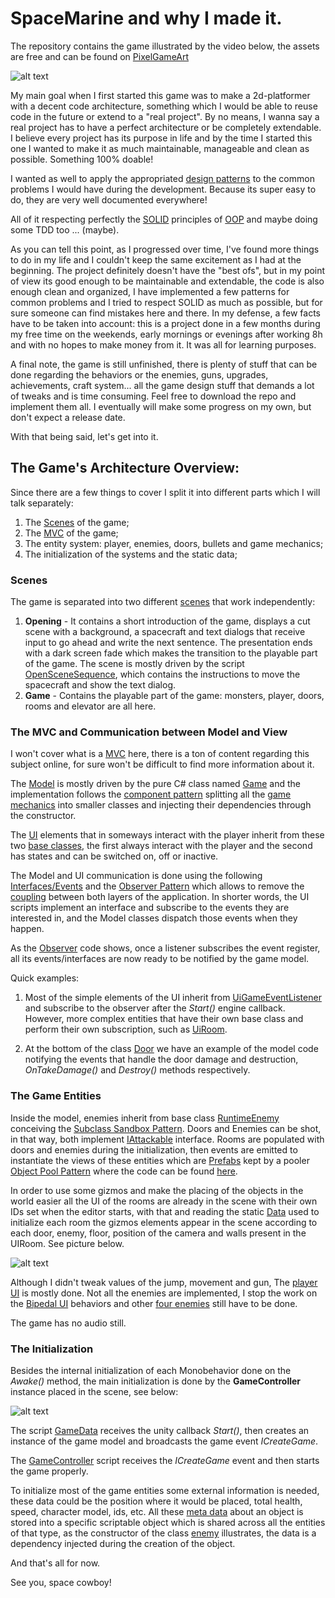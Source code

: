 # SpaceMarine and why I made it.
The repository contains the game illustrated by the video below, the assets are free and can be found on [PixelGameArt](http://pixelgameart.org/web/)

![alt text](https://github.com/ycarowr/SpaceMarine/blob/master/Assets/Textures/spacemarine.gif)

My main goal when I first started this game was to make a 2d-platformer with a decent code architecture, something which I would be able to reuse code in the future or extend to a "real project". By no means, I wanna say a real project has to have a perfect architecture or be completely extendable. I believe every project has its purpose in life and by the time I started this one I wanted to make it as much maintainable, manageable and clean as possible. Something 100% doable!

I wanted as well to apply the appropriated [design patterns](https://github.com/ycarowr/Unity-Design-Pattern) to the common problems I would have during the development. Because its super easy to do, they are very well documented everywhere! 

All of it respecting perfectly the [SOLID](https://en.wikipedia.org/wiki/SOLID) principles of [OOP](https://en.wikipedia.org/wiki/Object-oriented_programming) and maybe doing some TDD too ... (maybe).

As you can tell this point, as I progressed over time, I've found more things to do in my life and I couldn't keep the same excitement as I had at the beginning. The project definitely doesn't have the "best ofs", but in my point of view its good enough to be maintainable and extendable, the code is also enough clean and organized, I have implemented a few patterns for common problems and I tried to respect SOLID as much as possible, but for sure someone can find mistakes here and there. In my defense, a few facts have to be taken into account: this is a project done in a few months during my free time on the weekends, early mornings or evenings after working 8h and with no hopes to make money from it. It was all for learning purposes.

A final note, the game is still unfinished, there is plenty of stuff that can be done regarding the behaviors or the enemies, guns, upgrades, achievements, craft system... all the game design stuff that demands a lot of tweaks and is time consuming. Feel free to download the repo and implement them all. I eventually will make some progress on my own, but don't expect a release date.

With that being said, let's get into it.

## The Game's Architecture Overview:
Since there are a few things to cover I split it into different parts which I will talk separately:
1. The [Scenes](https://github.com/ycarowr/SpaceMarine/tree/master/Assets/Scenes) of the game;
2. The [MVC](https://en.wikipedia.org/wiki/Model%E2%80%93view%E2%80%93controller) of the game;
3. The entity system: player, enemies, doors, bullets and game mechanics;
4. The initialization of the systems and the static data;

### Scenes
The game is separated into two different [scenes](https://github.com/ycarowr/SpaceMarine/tree/master/Assets/Scenes) that work independently: 
  1. __Opening__ - It contains a short introduction of the game, displays a cut scene with a background, a spacecraft and text dialogs that receive input to go ahead and write the next sentence. The presentation ends with a dark screen fade which makes the transition to the playable part of the game. The scene is mostly driven by the script [OpenSceneSequence](https://github.com/ycarowr/SpaceMarine/blob/master/Assets/Scripts/Data/Sequences/Opening/OpeningSceneSequence.cs), which contains the instructions to move the spacecraft and show the text dialog.
  2. __Game__ - Contains the playable part of the game: monsters, player, doors, rooms and elevator are all here. 
  
### The MVC and Communication between Model and View
I won't cover what is a [MVC](https://en.wikipedia.org/wiki/Model%E2%80%93view%E2%80%93controller) here, there is a ton of content regarding this subject online, for sure won't be difficult to find more information about it.
  
The [Model](https://github.com/ycarowr/SpaceMarine/tree/master/Assets/Scripts/Model) is mostly driven by the pure C# class named [Game](https://github.com/ycarowr/SpaceMarine/blob/master/Assets/Scripts/Model/Game.cs) and the implementation follows the [component pattern](https://github.com/QianMo/Unity-Design-Pattern/blob/master/Assets/Game%20Programming%20Patterns/Component%20Pattern/Example/ComponentPatternExample.cs) splitting all the [game mechanics](https://github.com/ycarowr/SpaceMarine/tree/master/Assets/Scripts/Model/Mechanics) into smaller classes and injecting their dependencies through the constructor.

The [UI](https://github.com/ycarowr/SpaceMarine/tree/master/Assets/Scripts/Ui) elements that in someways interact with the player inherit from these two [base classes](https://github.com/ycarowr/SpaceMarine/tree/master/Assets/Scripts/Ui/Entities/Base), the first always interact with the player and the second has states and can be switched on, off or inactive.
  
The Model and UI communication is done using the following [Interfaces/Events](https://github.com/ycarowr/SpaceMarine/blob/master/Assets/Scripts/GameEvents/GameEvent.cs) and the [Observer Pattern](https://github.com/ycarowr/Tools/blob/3be2788408fd80bcd3c4a849bb0a7161230d944a/Patterns/Observer/Observer.cs) which allows to remove the [coupling](https://en.wikipedia.org/wiki/Coupling_(computer_programming)) between both layers of the application. In shorter words, the UI scripts implement an interface and subscribe to the events they are interested in, and the Model classes dispatch those events when they happen.

As the [Observer](https://github.com/ycarowr/Tools/blob/3be2788408fd80bcd3c4a849bb0a7161230d944a/Patterns/Observer/Observer.cs) code shows, once a listener subscribes the event register, all its events/interfaces are now ready to be notified by the game model.

Quick examples: 

1. Most of the simple elements of the UI inherit from [UiGameEventListener](https://github.com/ycarowr/Tools/blob/3be2788408fd80bcd3c4a849bb0a7161230d944a/Patterns/GameEvents/UiGameEventListener.cs) and subscribe to the observer after the _Start()_ engine callback. However, more complex entities that have their own base class and perform their own subscription, such as [UiRoom](https://github.com/ycarowr/SpaceMarine/blob/master/Assets/Scripts/Ui/Entities/Rooms/UiRoom.cs). 

2. At the bottom of the class [Door](https://github.com/ycarowr/SpaceMarine/blob/master/Assets/Scripts/Model/Entities/Door.cs) we have an example of the model code notifying the events that handle the door damage and destruction, _OnTakeDamage()_ and _Destroy()_ methods respectively.
  
### The Game Entities

Inside the model, enemies inherit from base class [RuntimeEnemy](https://github.com/ycarowr/SpaceMarine/blob/master/Assets/Scripts/Model/Entities/Enemies/RuntimeEnemy.cs) conceiving the [Subclass Sandbox Pattern](https://gameprogrammingpatterns.com/subclass-sandbox.html). Doors and Enemies can be shot, in that way, both implement [IAttackable](https://github.com/ycarowr/SpaceMarine/blob/master/Assets/Scripts/Model/Interfaces.cs) interface. Rooms are populated with doors and enemies during the initialization, then events are emitted to instantiate the views of these entities which are [Prefabs](https://github.com/ycarowr/SpaceMarine/tree/master/Assets/Prefabs/Ui) kept by a pooler [Object Pool Pattern](https://gameprogrammingpatterns.com/object-pool.html) where the code can be found [here](https://github.com/ycarowr/Tools/tree/3be2788408fd80bcd3c4a849bb0a7161230d944a/Patterns/GenericPrefabPooler).

In order to use some gizmos and make the placing of the objects in the world easier all the UI of the rooms are already in the scene with their own IDs set when the editor starts, with that and reading the static [Data](https://github.com/ycarowr/SpaceMarine/blob/master/Assets/Scripts/Data/Room/RoomData.cs) used to initialize each room the gizmos elements appear in the scene according to each door, enemy, floor, position of the camera and walls present in the UIRoom. See picture below.

![alt text](https://github.com/ycarowr/SpaceMarine/blob/master/Assets/Textures/img_gizmos.png) 

Although I didn't tweak values of the jump, movement and gun, The [player UI](https://github.com/ycarowr/SpaceMarine/tree/master/Assets/Scripts/Ui/Player) is mostly done. Not all the enemies are implemented, I stop the work on the [Bipedal UI](https://github.com/ycarowr/SpaceMarine/tree/master/Assets/Scripts/Ui/Entities/Enemies/Bipedal) behaviors and other [four enemies](https://github.com/ycarowr/SpaceMarine/tree/master/Assets/Scripts/Ui/Entities/Enemies) still have to be done. 

The game has no audio still.
  
### The Initialization

Besides the internal initialization of each Monobehavior done on the _Awake()_ method, the main initialization is done by the __GameController__ instance placed in the scene, see below:

![alt text](https://github.com/ycarowr/SpaceMarine/blob/master/Assets/Textures/gamecontroller.JPG)

The script [GameData](https://github.com/ycarowr/SpaceMarine/blob/master/Assets/Scripts/GameController/GameData.cs) receives the unity callback _Start()_, then creates an instance of the game model and broadcasts the game event _ICreateGame_.
  
The [GameController](https://github.com/ycarowr/SpaceMarine/blob/master/Assets/Scripts/GameController/GameController.cs) script receives the _ICreateGame_ event and then starts the game properly.

To initialize most of the game entities some external information is needed, these data could be the position where it would be placed, total health, speed, character model, ids, etc. All these [meta data](https://github.com/ycarowr/SpaceMarine/tree/master/Assets/Scripts/Data) about an object is stored into a specific scriptable object which is shared across all the entities of that type, as the constructor of the class [enemy](https://github.com/ycarowr/SpaceMarine/blob/master/Assets/Scripts/Model/Entities/Enemies/RuntimeEnemy.cs) illustrates, the data is a dependency injected during the creation of the object.

And that's all for now. 

See you, space cowboy!




  


